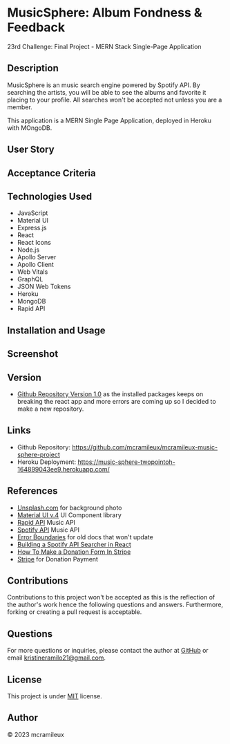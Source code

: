 # MusicSphere: Album Fondness & Feedback
23rd Challenge: Final Project - MERN Stack Single-Page Application

## Description
MusicSphere is an music search engine powered by Spotify API. By searching the artists, you will be able to see the albums and favorite it placing to your profile. All searches won't be accepted not unless you are a member.

This application is a MERN Single Page Application, deployed in Heroku with MOngoDB.

## User Story

## Acceptance Criteria

## Technologies Used
- JavaScript
- Material UI
- Express.js
- React
- React Icons
- Node.js
- Apollo Server
- Apollo Client
- Web Vitals
- GraphQL
- JSON Web Tokens
- Heroku
- MongoDB
- Rapid API   
  
## Installation and Usage

## Screenshot

## Version
- [Github Repository Version 1.0](https://github.com/mcramileux/mcramileux-final-project) as the installed packages keeps on breaking the react app and more errors are coming up so I decided to make a new repository.

## Links
- Github Repository: https://github.com/mcramileux/mcramileux-music-sphere-project
- Heroku Deployment: https://music-sphere-twopointoh-164899043ee9.herokuapp.com/


## References
- [Unsplash.com](https://unsplash.com/photos/1oKxSKSOowE) for background photo
- [Material UI v.4](https://v4.mui.com/getting-started/installation/) UI Component library 
- [Rapid API](https://rapidapi.com/Glavier/api/spotify23/) Music API
- [Spotify API](https://developer.spotify.com/dashboard/) Music API
- [Error Boundaries](https://legacy.reactjs.org/docs/error-boundaries.html) for old docs that won't update
- [Building a Spotify API Searcher in React](https://www.youtube.com/watch?v=1PWDxgqLmDA)
- [How To Make a Donation Form In Stripe](https://www.youtube.com/watch?v=4hLXnU8SUko)
- [Stripe](https://stripe.com/docs/stripe-js/react) for Donation Payment


## Contributions
Contributions to this project won't be accepted as this is the reflection of the author's work hence the following questions and answers. Furthermore, forking or creating a pull request is acceptable.

## Questions
For more questions or inquiries, please contact the author at [GitHub](https://github.com/mcramileux) or email kristineramilo21@gmail.com.

## License
This project is under [MIT](https://choosealicense.com/licenses/mit/) license.

## Author
© 2023 mcramileux 